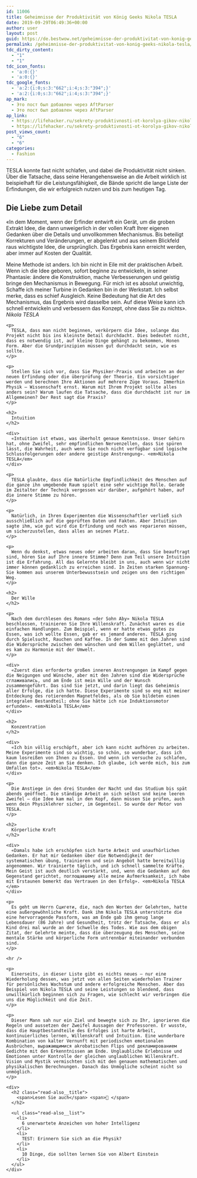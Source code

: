 ```yaml
---
id: 11006
title: Geheimnisse der Produktivität von König Geeks Nikola TESLA
date: 2019-09-29T06:49:36+00:00
author: user
layout: post
guid: https://de.bestwow.net/geheimnisse-der-produktivitat-von-konig-geeks-nikola-tesla/
permalink: /geheimnisse-der-produktivitat-von-konig-geeks-nikola-tesla/
tdc_dirty_content:
  - "1"
  - "1"
tdc_icon_fonts:
  - 'a:0:{}'
  - 'a:0:{}'
tdc_google_fonts:
  - 'a:2:{i:0;s:3:"662";i:4;s:3:"394";}'
  - 'a:2:{i:0;s:3:"662";i:4;s:3:"394";}'
ap_mark:
  - Это пост был добавлен через AftParser
  - Это пост был добавлен через AftParser
ap_link:
  - https://lifehacker.ru/sekrety-produktivnosti-ot-korolya-gikov-nikoly-tesla/
  - https://lifehacker.ru/sekrety-produktivnosti-ot-korolya-gikov-nikoly-tesla/
post_views_count:
  - "6"
  - "6"
categories:
  - Fashion
---
```

TESLA konnte fast nicht schlafen, und dabei die Produktivität nicht sinken. Über die Tatsache, dass seine Herangehensweise an die Arbeit wirklich ist beispielhaft für die Leistungsfähigkeit, die Bände spricht die lange Liste der Erfindungen, die wir erfolgreich nutzen und bis zum heutigen Tag.

## Die Liebe zum Detail

<div>
  «In dem Moment, wenn der Erfinder entwirft ein Gerät, um die groben Extrakt Idee, die dann unweigerlich in der vollen Kraft Ihrer eigenen Gedanken über die Details und unvollkommen Mechanismus. Bis beteiligt Korrekturen und Veränderungen, er abgelenkt und aus seinem Blickfeld raus wichtigste Idee, die ursprünglich. Das Ergebnis kann erreicht werden, aber immer auf Kosten der Qualität.</p> 
  
  <p>
    Meine Methode ist anders. Ich bin nicht in Eile mit der praktischen Arbeit. Wenn ich die Idee geboren, sofort beginne zu entwickeln, in seiner Phantasie: ändere die Konstruktion, mache Verbesserungen und geistig bringe den Mechanismus in Bewegung. Für mich ist es absolut unwichtig, Schaffe ich meiner Turbine in Gedanken bin in der Werkstatt. Ich selbst merke, dass es schief Ausgleich. Keine Bedeutung hat die Art des Mechanismus, das Ergebnis wird dasselbe sein. Auf diese Weise kann ich schnell entwickeln und verbessern das Konzept, ohne dass Sie zu nichts». <em>Nikola TESLA</em></div> 
    
    <p>
      TESLA, dass man nicht beginnen, verkörpern die Idee, solange das Projekt nicht bis ins kleinste Detail durchdacht. Dies bedeutet nicht, dass es notwendig ist, auf kleine Dinge gehängt zu bekommen, Honen Form. Aber die Grundprinzipien müssen gut durchdacht sein, wie es sollte.
    </p>
    
    <p>
      Stellen Sie sich vor, dass Sie Physiker-Praxis und arbeiten an der neuen Erfindung oder die überprüfung der Theorie. Ein vorsichtiger werden und berechnen Ihre Aktionen auf mehrere Züge Voraus. Immerhin Physik — Wissenschaft ernst. Warum mit Ihrem Projekt sollte alles anders sein? Warum laufen die Tatsache, dass die durchdacht ist nur im Allgemeinen? Der Rest sagt die Praxis?
    </p>
    
    <h2>
      Intuition
    </h2>
    
    <div>
      «Intuition ist etwas, was überholt genaue Kenntnisse. Unser Gehirn hat, ohne Zweifel, sehr empfindlichen Nervenzellen, dass Sie spüren lässt, die Wahrheit, auch wenn Sie noch nicht verfügbar sind logische Schlussfolgerungen oder andere geistige Anstrengung». <em>Nikola TESLA</em>
    </div>
    
    <p>
      TESLA glaubte, dass die Natürliche Empfindlichkeit des Menschen auf die ganze ihn umgebende Raum spielt eine sehr wichtige Rolle. Gerade im Zeitalter der Technik vergessen wir darüber, aufgehört haben, auf die innere Stimme zu hören.
    </p>
    
    <p>
      Natürlich, in Ihren Experimenten die Wissenschaftler verließ sich ausschließlich auf die geprüften Daten und Fakten. Aber Intuition sagte ihm, wie gut wird die Erfindung und noch was reparieren müssen, um sicherzustellen, dass alles an seinen Platz.
    </p>
    
    <p>
      Wenn du denkst, etwas neues oder arbeiten daran, dass Sie beauftragt sind, hören Sie auf Ihre innere Stimme? Denn zum Teil unsere Intuition ist die Erfahrung. All das Gelernte bleibt in uns, auch wenn wir nicht immer können gedanklich zu erreichen sind. In Zeiten starken Spannung-Sie kommen aus unserem Unterbewusstsein und zeigen uns den richtigen Weg.
    </p>
    
    <h2>
      Der Wille
    </h2>
    
    <p>
      Nach dem durchlesen des Romans «der Sohn Aby» Nikola TESLA beschlossen, trainieren Sie Ihre Willenskraft. Zunächst waren es die einfachen Handlungen. Zum Beispiel, wenn er hatte etwas gutes zu Essen, was ich wollte Essen, gab er es jemand anderen. TESLA ging durch Spielsucht, Rauchen und Kaffee. In der Summe mit den Jahren sind die Widersprüche zwischen den wünschen und dem Willen geglättet, und es kam zu Harmonie mit der Umwelt.
    </p>
    
    <div>
      «Zuerst dies erforderte großen inneren Anstrengungen im Kampf gegen die Neigungen und Wünsche, aber mit den Jahren sind die Widersprüche сглаживались, und am Ende ist mein Wille und der Wunsch zusammengeführt. Das sind Sie jetzt, und darin liegt das Geheimnis aller Erfolge, die ich hatte. Diese Experimente sind so eng mit meiner Entdeckung des rotierenden Magnetfeldes, als ob Sie bildeten einen integralen Bestandteil; ohne Sie hätte ich nie Induktionsmotor erfunden». <em>Nikola TESLA</em>
    </div>
    
    <h2>
      Konzentration
    </h2>
    
    <div>
      «Ich bin völlig erschöpft, aber ich kann nicht aufhören zu arbeiten. Meine Experimente sind so wichtig, so schön, so wunderbar, dass ich kaum losreißen von Ihnen zu Essen. Und wenn ich versuche zu schlafen, dann die ganze Zeit an Sie denken. Ich glaube, ich werde mich, bis zum Umfallen tot». <em>Nikola TESLA</em>
    </div>
    
    <p>
      Die Anstiege in den drei Stunden der Nacht und das Studium bis spät abends geöffnet. Die ständige Arbeit an sich selbst und keine leeren Zweifel — die Idee kam mal in den Kopf, dann müssen Sie prüfen, auch wenn dein Physiklehrer sicher, im Gegenteil. So wurde der Motor von TESLA.
    </p>
    
    <h2>
      Körperliche Kraft
    </h2>
    
    <div>
      «Damals habe ich erschöpfen sich harte Arbeit und unaufhörlichen Gedanken. Er hat mir Gedanken über die Notwendigkeit der systematischen übung, trainieren und sein Angebot hatte bereitwillig angenommen. Wir trainierte täglich, und ich schnell sammelte Kräfte. Mein Geist ist auch deutlich verstärkt, und, wenn die Gedanken auf den Gegenstand gerichtet, поглощавшему alle meine Aufmerksamkeit, ich habe mit Erstaunen bemerkt das Vertrauen in den Erfolg». <em>Nikola TESLA </em>
    </div>
    
    <p>
      Es geht um Herrn Сцигети, die, nach den Worten der Gelehrten, hatte eine außergewöhnliche Kraft. Dank ihm Nikola TESLA unterstützte die eine hervorragende Passform, was am Ende gab ihm genug lange Lebensdauer (86 Jahre) und Gesundheit, trotz der Tatsache, dass er als Kind drei mal wurde an der Schwelle des Todes. Wie aus dem obigen Zitat, der Gelehrte meinte, dass die überzeugung des Menschen, seine mentale Stärke und körperliche Form untrennbar miteinander verbunden sind.
    </p>
    
    <hr />
    
    <p>
      Einerseits, in dieser Liste gibt es nichts neues — nur eine Wiederholung dessen, was jetzt von allen Seiten wiederholen Trainer für persönliches Wachstum und andere erfolgreiche Menschen. Aber das Beispiel von Nikola TESLA und seine Leistungen so blendend, dass unwillkürlich beginnen sich zu Fragen, wie schlecht wir verbringen die uns die Möglichkeit und die Zeit.
    </p>
    
    <p>
      Dieser Mann sah nur ein Ziel und bewegte sich zu Ihr, ignorieren die Regeln und aussetzen der Zweifel Aussagen der Professoren. Er wusste, dass die Hauptbestandteile des Erfolges ist harte Arbeit, kontinuierliches lernen, Willenskraft und Intuition. Eine wunderbare Kombination von kalter Vernunft mit periodischen emotionalen Ausbrüchen, выражающимися akrobatischen Flips und декламированием Gedichte mit den Erkenntnissen am Ende. Unglaubliche Erlebnisse und Emotionen unter Kontrolle der gleichen unglaublichen Willenskraft. Vision und Mystik vermischten sich mit den genauen mathematischen und physikalischen Berechnungen. Danach das Unmögliche scheint nicht so unmöglich.
    </p>
    
    <div>
      <h2 class="read-also__title">
        <span>Lesen Sie auch</span> <span>🧐 </span>
      </h2>
      
      <ul class="read-also__list">
        <li>
          6 unerwartete Anzeichen von hoher Intelligenz
        </li>
        <li>
          TEST: Erinnern Sie sich an die Physik?
        </li>
        <li>
          10 Dinge, die sollten lernen Sie von Albert Einstein
        </li>
      </ul>
    </div>